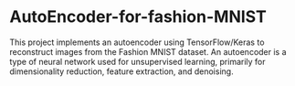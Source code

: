 # AutoEncoder-for-fashion-MNIST
This project implements an autoencoder using TensorFlow/Keras to reconstruct images from the Fashion MNIST dataset. An autoencoder is a type of neural network used for unsupervised learning, primarily for dimensionality reduction, feature extraction, and denoising.
